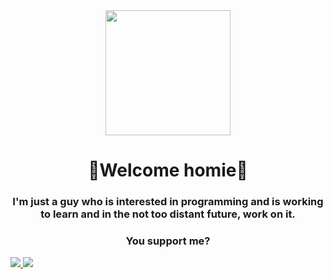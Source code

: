 <div id="header" align="center">
  <img src="https://cutewallpaper.org/21/cool-gif-wallpaper/Cool-GIF-on-GIFER-by-Hugirus.gif" width="200">
    <h1 align="center">🌵Welcome homie🌵</h1>
    <h3 align="center">I'm just a guy who is interested in programming and is working to learn and in the not too distant future, work on it.</h3>
    <h3 align="center">You support me?</h3>
</div>
<div id="badges" aling="center">
  <a href="https://www.youtube.com/channel/UCZuP9e-AhAm1BXrz5ojq5_g" target="_blank">
    <img src="https://img.shields.io/youtube/channel/subscribers/TheLizrof?color=red&logo=Youtube&logoColor=red&style=for-the-badge" atl="Youtube badge">
  </a>
  <a href="https://www.instagram.com/thelizrof/?next=%2F" target="_blank">
    <img src="https://img.shields.io/twitch/status/TheLizrof?color=gree&label=TheLizrof&logo=Twitch&logoColor=grises&style=for-the-badge" atl="Instagram badge">
</div>
